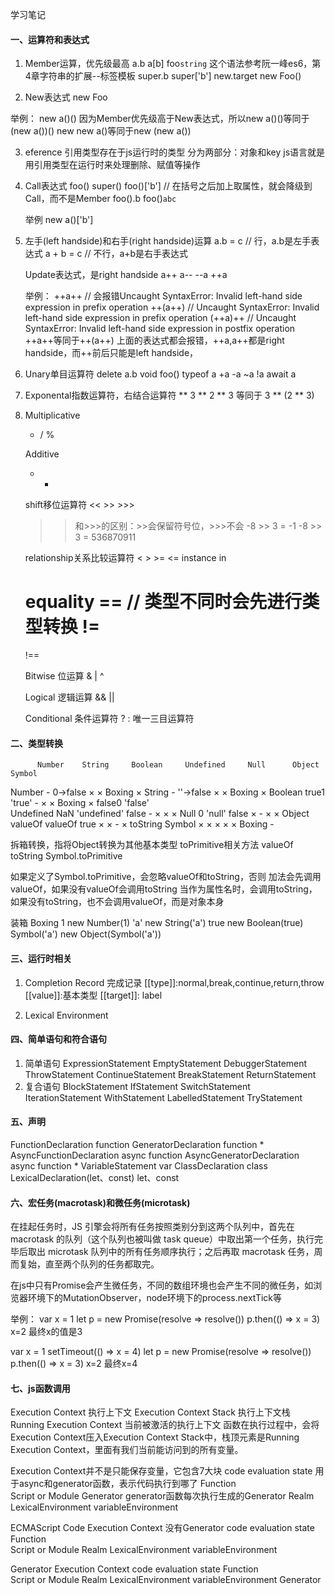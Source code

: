 学习笔记
#### 一、运算符和表达式
1. Member运算，优先级最高
a.b
a[b]
foo`string`  这个语法参考阮一峰es6，第4章字符串的扩展--标签模板
super.b
super['b']
new.target
new Foo()

2. New表达式
new Foo

举例：
new a()()
因为Member优先级高于New表达式，所以new a()()等同于(new a())()
new new a()等同于new (new a())


3. eference 引用类型存在于js运行时的类型
分为两部分：对象和key
js语言就是用引用类型在运行时来处理删除、赋值等操作

4. Call表达式
   foo()
   super()
   foo()['b'] // 在括号之后加上取属性，就会降级到Call，而不是Member
   foo().b
   foo()`abc`

   举例
   new a()['b']

5. 左手(left handside)和右手(right handside)运算
   a.b = c  // 行，a.b是左手表达式
   a + b = c  // 不行，a+b是右手表达式

   Update表达式，是right handside
   a++
   a--
   --a
   ++a

   举例：
   ++a++  // 会报错Uncaught SyntaxError: Invalid left-hand side expression in prefix operation
   ++(a++) // Uncaught SyntaxError: Invalid left-hand side expression in prefix operation
   (++a)++ // Uncaught SyntaxError: Invalid left-hand side expression in postfix operation
   ++a++等同于++(a++)
   上面的表达式都会报错，++a,a++都是right handside，而++前后只能是left handside，

6. Unary单目运算符
   delete a.b
   void foo()
   typeof a
   +a
   -a
   ~a
   !a
   await a

7. Exponental指数运算符，右结合运算符
   **
   3 ** 2 ** 3 等同于 3 ** (2 ** 3)

8. Multiplicative
   * / %
  
   Additive
   + - 
  
   shift移位运算符
   << >> >>>
   >>和>>>的区别：>>会保留符号位，>>>不会
   -8 >> 3 = -1
   -8 >> 3 = 536870911

   relationship关系比较运算符
   < > >= <= instance in

   equality
   ==   // 类型不同时会先进行类型转换
   !=
   ===
   !==

   Bitwise  位运算
   & | ^

   Logical 逻辑运算
   &&
   ||

   Conditional 条件运算符
   ? :  唯一三目运算符

#### 二、类型转换
          Number    String     Boolean     Undefined     Null      Object     Symbol
Number       -                 0->false       ×           ×        Boxing       ×
String                -        ''->false      ×           ×        Boxing       ×
Boolean   true1     'true'        -           ×           ×        Boxing       ×
          false0    'false'                               
Undefined  NaN      'undefined'  false        -           ×           ×         ×
Null        0       'null'       false        ×           -           ×         ×
Object    valueOf   valueOf      true         ×           ×           -         ×
                    toString 
Symbol      ×          ×           ×          ×           ×        Boxing       -

拆箱转换，指将Object转换为其他基本类型
toPrimitive相关方法
valueOf
toString
Symbol.toPrimitive

如果定义了Symbol.toPrimitive，会忽略valueOf和toString，否则
加法会先调用valueOf，如果没有valueOf会调用toString
当作为属性名时，会调用toString，如果没有toString，也不会调用valueOf，而是对象本身

装箱 Boxing
1            new Number(1)
'a'          new String('a')
true         new Boolean(true)
Symbol('a')  new Object(Symbol('a'))

#### 三、运行时相关
1. Completion Record 完成记录
[[type]]:normal,break,continue,return,throw
[[value]]:基本类型
[[target]]: label

2. Lexical Environment

#### 四、简单语句和符合语句
1. 简单语句
   ExpressionStatement
   EmptyStatement
   DebuggerStatement
   ThrowStatement
   ContinueStatement
   BreakStatement
   ReturnStatement
2. 复合语句
   BlockStatement
   IfStatement
   SwitchStatement
   IterationStatement
   WithStatement
   LabelledStatement
   TryStatement

#### 五、声明
FunctionDeclaration                  function
GeneratorDeclaration                 function *
AsyncFunctionDeclaration             async function
AsyncGeneratorDeclaration            async function *
VariableStatement                    var
ClassDeclaration                     class
LexicalDeclaration(let、const)       let、const

#### 六、宏任务(macrotask)和微任务(microtask)
在挂起任务时，JS 引擎会将所有任务按照类别分到这两个队列中，首先在 macrotask 的队列（这个队列也被叫做 task queue）中取出第一个任务，执行完毕后取出 microtask 队列中的所有任务顺序执行；之后再取 macrotask 任务，周而复始，直至两个队列的任务都取完。

在js中只有Promise会产生微任务，不同的数组环境也会产生不同的微任务，如浏览器环境下的MutationObserver，node环境下的process.nextTick等

举例：
var x = 1
let p = new Promise(resolve => resolve())
p.then(() => x = 3)
x=2
最终x的值是3

var x = 1
setTimeout(() => x = 4)
let p = new Promise(resolve => resolve())
p.then(() => x = 3)
x=2
最终x=4

#### 七、js函数调用
Execution Context    执行上下文
Execution Context Stack  执行上下文栈
Running Execution Context 当前被激活的执行上下文
函数在执行过程中，会将Execution Context压入Execution Context Stack中，栈顶元素是Running Execution Context，里面有我们当前能访问到的所有变量。

Execution Context并不是只能保存变量，它包含7大块
code evaluation state  用于async和generator函数，表示代码执行到哪了 
Function   
Script or Module
Generator   generator函数每次执行生成的Generator
Realm
LexicalEnvironment
variableEnvironment

ECMAScript Code Execution Context 没有Generator
code evaluation state
Function   
Script or Module
Realm
LexicalEnvironment
variableEnvironment

Generator Execution Context
code evaluation state
Function   
Script or Module
Realm
LexicalEnvironment
variableEnvironment
Generator












   


